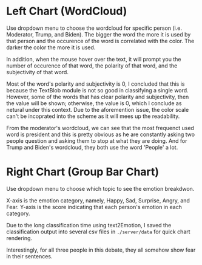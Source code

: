 # Left Chart (WordCloud)
Use dropdown menu to choose the wordcloud for specific person (i.e. Moderator, Trump, and Biden).
The bigger the word the more it is used by that person and the occurence of the word is correlated with the color. The darker the color the more it is used.

In addition, when the mouse hover over the text, it will prompt you the number of occurence of that word, the polarity of that word, and the subjectivity of that word.

Most of the word's polarity and subjectivity is 0, I concluded that this is because the TextBlob module is not so good in classifying a single word. However, some of the words that has clear polarity and subjectivity, then the value will be shown; otherwise, the value is 0, which I conclude as netural under this context. Due to the aforemention issue, the color scale can't be incoprated into the scheme as it will mees up the readability.

From the moderator's wordcloud, we can see that the most frequenct used word is president and this is pretty obvious as he are constantly asking two people question and asking them to stop at what they are doing. And for Trump and Biden's wordcloud, they both use the word 'People' a lot. 

# Right Chart (Group Bar Chart)
Use dropdown menu to choose which topic to see the emotion breakdwon.

X-axis is the emotion category, namely, Happy, Sad, Surprise, Angry, and Fear.
Y-axis is the score indicating that each person's emotion in each category.

Due to the long classification time using text2Emotion, I saved the classification output into several csv files in `./server/data` for quick chart rendering.

Interestingly, for all three people in this debate, they all somehow show fear in their sentences.
